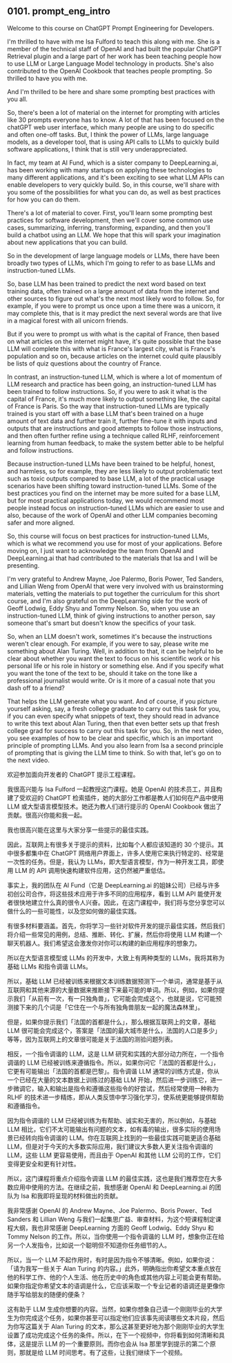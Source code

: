 ## 0101. prompt_eng_intro

Welcome to this course on ChatGPT Prompt Engineering for Developers.

I'm thrilled to have with me Isa Fulford to teach this along with me. She is a member of the technical staff of OpenAI and had built the popular ChatGPT Retrieval plugin and a large part of her work has been teaching people how to use LLM or Large Language Model technology in products. She's also contributed to the OpenAI Cookbook that teaches people prompting. So thrilled to have you with me. 

And I'm thrilled to be here and share some prompting best practices with you all. 

So, there's been a lot of material on the internet for prompting with articles like 30 prompts everyone has to know. A lot of that has been focused on the chatGPT web user interface, which many people are using to do specific and often one-off tasks. But, I think the power of LLMs, large language models, as a developer tool, that is using API calls to LLMs to quickly build software applications, I think that is still very underappreciated. 
 
In fact, my team at AI Fund, which is a sister company to DeepLearning.ai, has been working with many startups on applying these technologies to many different applications, and it's been exciting to see what LLM APIs can enable developers to very quickly build. So, in this course, we'll share with you some of the possibilities for what you can do, as well as 
best practices for how you can do them. 

There's a lot of material to cover. First, you'll learn some prompting best practices for software development, then we'll cover some common use cases, summarizing, inferring, transforming, expanding, and then you'll build a chatbot using an LLM. We hope that this will spark your imagination about new applications that you can build. 

So in the development of large language models or LLMs, there have been broadly two types of LLMs, which I'm going to refer to as base LLMs and instruction-tuned LLMs. 

So, base LLM has been trained to predict the next word based on text training data, often trained on a large amount of data from the internet and other sources to figure out what's the next most likely word to follow. So, for example, if you were to prompt us once upon a time there was a unicorn, it may complete this, that is it may predict the next several words are that live in a magical forest with all unicorn friends. 

But if you were to prompt us with what is the capital of France, then based on what articles on the internet might have, it's quite possible that the base LLM will complete this with what is France's largest city, what is France's population and 
so on, because articles on the internet could quite plausibly be lists of quiz questions about the country of France. 

In contrast, an instruction-tuned LLM, which is where a lot of momentum of LLM research and practice has been going, an 
instruction-tuned LLM has been trained to follow instructions. So, if you were to ask it what is the capital of France, it's much more likely to output something like, the capital of France is Paris. So the way that instruction-tuned LLMs are typically trained is you start off with a base LLM that's been trained on a huge amount of text data and further train 
it, further fine-tune it with inputs and outputs that are instructions and good attempts to follow those instructions, and then often further refine using a technique called RLHF, reinforcement learning from human feedback, to make the system better able to be helpful and follow instructions. 

Because instruction-tuned LLMs have been trained to be helpful, honest, and harmless, so for example, they are less likely to output problematic text such as toxic outputs compared to base LLM, a lot of the practical usage scenarios have been shifting toward instruction-tuned LLMs. Some of the best practices you find on the internet may be more suited for a 
base LLM, but for most practical applications today, we would recommend most people instead focus on instruction-tuned LLMs which are easier to use and also, because of the work of OpenAI and other LLM companies becoming safer and more aligned. 

So, this course will focus on best practices for instruction-tuned LLMs, which is what we recommend you use for most of your applications. Before moving on, I just want to acknowledge the team from OpenAI and DeepLearning.ai that had contributed to the materials that Isa and I will be presenting. 

I'm very grateful to Andrew Mayne, Joe Palermo, Boris Power, Ted Sanders, and Lillian Weng from OpenAI that were very involved with us brainstorming materials, vetting the materials to put together the curriculum for this short course, and I'm also grateful on the DeepLearning side for the work of Geoff Lodwig, Eddy Shyu and Tommy Nelson. So, when you use an instruction-tuned LLM, think of giving instructions to another person, say someone that's smart but doesn't know the specifics of your task. 

So, when an LLM doesn't work, sometimes it's because the instructions weren't clear enough. For example, if you were to say, please write me something about Alan Turing. Well, in addition to that, it can be helpful to be clear about whether you want the text to focus on his scientific work or his personal life or his role in history or something else. And if you specify what you want the tone of the text to be, should it take on the tone like a professional journalist would write. Or is it more of a casual note that you dash off to a friend? 

That helps the LLM generate what you want. And of course, if you picture yourself asking, say, a fresh college graduate to carry out this task for you, if you can even specify what snippets of text, they should read in advance to write this text about Alan Turing, then that even better sets up that fresh college grad for success to carry out this task for you. So, in the next video, you see examples of how to be clear and specific, which is an important principle of prompting LLMs. And you 
also learn from Isa a second principle of prompting that is giving the LLM time to think. So with that, let's go on to the next video. 

欢迎参加面向开发者的 ChatGPT 提示工程课程。

我很高兴能与 Isa Fulford 一起教授这门课程。她是 OpenAI 的技术员工，并且构建了受欢迎的 ChatGPT 检索插件，她的大部分工作都是教人们如何在产品中使用 LLM 或大型语言模型技术。她还为教人们进行提示的 OpenAI Cookbook 做出了贡献。很高兴你能和我一起。

我也很高兴能在这里与大家分享一些提示的最佳实践。

因此，互联网上有很多关于提示的资料，比如每个人都应该知道的 30 个提示。其中很多都集中在 ChatGPT 网络用户界面上，许多人使用它来执行特定的、经常是一次性的任务。但是，我认为 LLMs，即大型语言模型，作为一种开发工具，即使用 LLM 的 API 调用快速构建软件应用，这仍然被严重低估。

事实上，我的团队在 AI Fund（它是 DeepLearning.ai 的姐妹公司）已经与许多初创公司合作，将这些技术应用于许多不同的应用程序，看到 LLM API 能使开发者很快地建立什么真的很令人兴奋。因此，在这门课程中，我们将与您分享您可以做什么的一些可能性，以及您如何做的最佳实践。

有很多材料要涵盖。首先，你将学习一些针对软件开发的提示最佳实践，然后我们将介绍一些常见的用例，总结、推断、转化、扩展，然后你将使用 LLM 构建一个聊天机器人。我们希望这会激发你对你可以构建的新应用程序的想象力。

所以在大型语言模型或 LLMs 的开发中，大致上有两种类型的 LLMs，我将其称为基础 LLMs 和指令调谐 LLMs。

所以，基础 LLM 已经被训练来根据文本训练数据预测下一个单词，通常是基于从互联网和其他来源的大量数据来推断接下来最可能的单词。所以，例如，如果你提示我们「从前有一次，有一只独角兽」，它可能会完成这个，也就是说，它可能预测接下来的几个词是「它住在一个与所有独角兽朋友一起的魔法森林里」。

但是，如果你提示我们「法国的首都是什么」，那么根据互联网上的文章，基础 LLM 很可能会完成这个，答案是「法国的最大城市是什么，法国的人口是多少」等等，因为互联网上的文章很可能是关于法国的测验问题列表。

相反，一个指令调谐的 LLM，这是 LLM 研究和实践的大部分动力所在，一个指令调谐的 LLM 已经被训练来遵循指令。所以，如果你问它「法国的首都是什么」，它更有可能输出「法国的首都是巴黎」。指令调谐 LLM 通常的训练方式是，你从一个已经在大量的文本数据上训练过的基础 LLM 开始，然后进一步训练它，进一步微调它，输入和输出是指令和遵循这些指令的好尝试，然后经常使用一种称为 RLHF 的技术进一步精炼，即从人类反馈中学习强化学习，使系统更能够提供帮助和遵循指令。

因为指令调谐的 LLM 已经被训练为有帮助、诚实和无害的，所以例如，与基础 LLM 相比，它们不太可能输出有问题的文本，如有毒的输出，很多实际的使用场景已经转向指令调谐的 LLM。你在互联网上找到的一些最佳实践可能更适合基础 LLM，但是对于今天的大多数实际应用，我们建议大多数人更关注指令调谐的 LLM，这些 LLM 更容易使用，而且由于 OpenAI 和其他 LLM 公司的工作，它们变得更安全和更有针对性。

所以，这门课程将重点介绍指令调谐 LLM 的最佳实践，这也是我们推荐您在大多数应用中使用的方法。在继续之前，我想感谢 OpenAI 和 DeepLearning.ai 的团队为 Isa 和我即将呈现的材料做出的贡献。

我非常感谢 OpenAI 的 Andrew Mayne、Joe Palermo、Boris Power、Ted Sanders 和 Lillian Weng 与我们一起集思广益、审查材料，为这个短课程制定课程大纲，我也非常感谢 DeepLearning 方面的 Geoff Lodwig、Eddy Shyu 和 Tommy Nelson 的工作。所以，当你使用一个指令调谐的 LLM 时，想象你正在给另一个人发指令，比如说一个聪明但不知道你任务细节的人。

所以，当一个 LLM 不起作用时，有时是因为指令不够清晰。例如，如果你说：「请为我写一些关于 Alan Turing 的内容。」此外，明确指出你希望文本重点放在他的科学工作、他的个人生活、他在历史中的角色或其他内容上可能会更有帮助。如果你指定你希望文本的语调是什么，它应该采取一个专业记者的语调还是更像你随手写给朋友的随便的便条？

这有助于 LLM 生成你想要的内容。当然，如果你想象自己请一个刚刚毕业的大学生为你完成这个任务，如果你甚至可以指定他们应该事先阅读哪些文本片段，然后为你写这篇关于 Alan Turing 的文本，那么这甚至更好地为那个刚刚毕业的大学生设置了成功完成这个任务的条件。所以，在下一个视频中，你将看到如何清晰和具体，这是提示 LLM 的一个重要原则。而你也会从 Isa 那里学到提示的第二个原则，那就是给 LLM 时间思考。有了这些，让我们继续下一个视频。